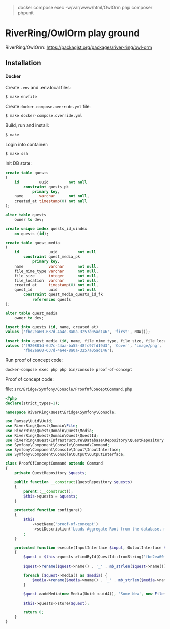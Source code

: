 >docker compose exec -w/var/www/html/OwlOrm php composer phpunit

# RiverRing/OwlOrm play ground

RiverRing/OwlOrm: https://packagist.org/packages/river-ring/owl-orm

## Installation

#### Docker

Create `.env` and .env.local files:

```bash
$ make envfile
```


Create `docker-compose.override.yml` file:

```bash
$ make docker-compose.override.yml
```


Build, run and install:

```bash
$ make
```

Login into container:

```bash
$ make ssh
```

Init DB state:

```SQL
create table quests
(
    id         uuid         not null
        constraint quests_pk
            primary key,
    name       varchar      not null,
    created_at timestamp(0) not null
);

alter table quests
    owner to dev;

create unique index quests_id_uindex
    on quests (id);

create table quest_media
(
    id             uuid         not null
        constraint quest_media_pk
            primary key,
    name           varchar      not null,
    file_mime_type varchar      not null,
    file_size      integer      not null,
    file_location  varchar      not null,
    created_at     timestamp(0) not null,
    quest_id       uuid         not null
        constraint quest_media_quests_id_fk
            references quests
);

alter table quest_media
    owner to dev;

insert into quests (id, name, created_at)
values ('fbe2ea60-637d-4a4e-8a0a-3257a05ad146', 'first', NOW());

insert into quest_media (id, name, file_mime_type, file_size, file_location, created_at, quest_id)
values ('f920881d-6d7c-44aa-ba55-48fc97fd19d3', 'Cover', 'image/png', '100500', 'here/there', NOW(),
        'fbe2ea60-637d-4a4e-8a0a-3257a05ad146');
```

Run proof of concept code:
```bash
docker-compose exec php php bin/console proof-of-concept
```

Proof of concept code:

file: ```src/Bridge/Symfony/Console/ProofOfConceptCommand.php```

```PHP
<?php
declare(strict_types=1);

namespace RiverRing\Quest\Bridge\Symfony\Console;

use Ramsey\Uuid\Uuid;
use RiverRing\Quest\Domain\File;
use RiverRing\Quest\Domain\Quest\Media;
use RiverRing\Quest\Domain\Quest\QuestId;
use RiverRing\Quest\Infrastructure\Database\Repository\QuestRepository;
use Symfony\Component\Console\Command\Command;
use Symfony\Component\Console\Input\InputInterface;
use Symfony\Component\Console\Output\OutputInterface;

class ProofOfConceptCommand extends Command
{
    private QuestRepository $quests;

    public function __construct(QuestRepository $quests)
    {
        parent::__construct();
        $this->quests = $quests;
    }

    protected function configure()
    {
        $this
            ->setName('proof-of-concept')
            ->setDescription('Loads Aggregate Root from the database, modifies it and saves it in the modified form.')
        ;
    }

    protected function execute(InputInterface $input, OutputInterface $output)
    {
        $quest = $this->quests->findById(QuestId::fromString('fbe2ea60-637d-4a4e-8a0a-3257a05ad146'));

        $quest->rename($quest->name() . '_' . mb_strlen($quest->name()));

        foreach ($quest->media() as $media) {
            $media->rename($media->name() . '_' . mb_strlen($media->name()));
        }

        $quest->addMedia(new Media(Uuid::uuid4(), 'Some New', new File('image/png', 500100, 'some/where')));

        $this->quests->store($quest);

        return 0;
    }
}
```